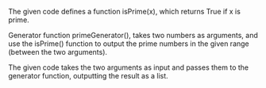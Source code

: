 The given code defines a function isPrime(x), which returns True if x is prime.

Generator function primeGenerator(), takes two numbers as arguments, and use the isPrime() function to output the prime numbers in the given range (between the two arguments).

The given code takes the two arguments as input and passes them to the generator function, outputting the result as a list.
